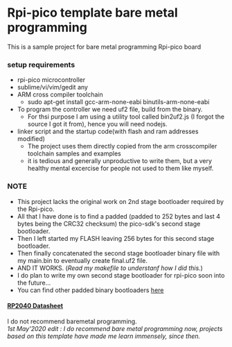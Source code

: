 # Rpi-pico template bare metal programming

This is a sample project for bare metal programming Rpi-pico board

### setup requirements

* rpi-pico microcontroller
* sublime/vi/vim/gedit any
* ARM cross compiler toolchain
  * sudo apt-get install gcc-arm-none-eabi binutils-arm-none-eabi
* To program the controller we need uf2 file, build from the binary.
  * For thsi purpose I am using a utility tool called bin2uf2.js (I forgot the source I got it from), hence you will need nodejs.
* linker script and the startup code(with flash and ram addresses modified)
  * The project uses them directly copied from the arm crosscompiler toolchain samples and examples
  * it is tedious and generally unproductive to write them, but a very healthy mental excercise for people not used to them like myself.

### NOTE
 * This project lacks the original work on 2nd stage bootloader required by the Rpi-pico.
 * All that I have done is to find a padded (padded to 252 bytes and last 4 bytes being the CRC32 checksum) the pico-sdk's second stage bootloader.
 * Then I left started my FLASH leaving 256 bytes for this second stage bootloader.
 * Then finally concatenated the second stage bootloader binary file with my main.bin to eventually create final.uf2 file.
 * AND IT WORKS. (*Read my makefile to understanf how I did this.*)
 * I do plan to write my own second stage bootloader for rpi-pico soon into the future...
 * You can find other padded binary bootloaders [here](https://github.com/rp-rs/rp2040-boot2/blob/main/bin/)

#### [RP2040 Datasheet](https://datasheets.raspberrypi.com/rp2040/rp2040-datasheet.pdf)

I do not recommend baremetal programming.  
*1st May'2020 edit : I do recommend bare metal programming now, projects based on this template have made me learn immensely, since then.*

